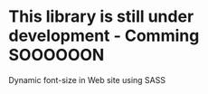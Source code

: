 # This library is still under development - Comming SOOOOOON

Dynamic font-size in Web site using SASS



